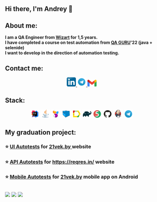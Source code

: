  ## Hi there, I'm Andrey 👋
 
 ## About me:
**I am a QA Engineer from <a target="_blank" href="https://wizart.ai/">Wizart</a> for 1,5 years.** <br>
**I have completed a course on test automation from <a target="_blank" href="https://qa.guru/"> QA GURU</a>'22 (java + selenide)**<br>
**I want to develop in the direction of automation testing.**
  
  ## Contact me:
<div id="badges" align="center">
  <a href="https://www.linkedin.com/in/qa-andrei-gordey/">
    <img width="6%" src="image/logo/Linkedin.svg.png" alt="LinkedIn Badge"/>
  </a>
  <a href="https://t.me/Gordey_Andrei">
    <img width="6%" src="image/logo/Telegram.svg" alt="Telegram Badge"/>
  </a>
   <a href="mailto:gordey.andrej@gmail.com">
    <img width="6%" src="image/logo/Gmail.svg" alt="Gmail Badge"/>
  </a>
</div>
  
  
  
 ## Stack:
 <p align="center">
<img width="6%" title="Idea" src="image/logo/Idea.svg">
<img width="6%" title="Java" src="image/logo/Java.svg">
<img width="6%" title="Selenide" src="image/logo/Selenide.svg">
<img width="6%" title="Selenoid" src="image/logo/Selenoid.svg">
<img width="6%" title="Allure Report" src="image/logo/Allure.svg">
<img width="6%" title="Gradle" src="image/logo/Gradle.svg">
<img width="6%" title="JUnit5" src="image/logo/Junit5.svg">
<img width="6%" title="GitHub" src="image/logo/GitHub.svg">
<img width="6%" title="Jenkins" src="image/logo/Jenkins.svg">
<img width="6%" title="Telegram" src="image/logo/Telegram.svg">
</p>


  ## My graduation project:
### :star: <a target="_blank" href="https://github.com/AGordey/Diplom_UI_Test_Part_1">UI Autotests</a> for <a target="_blank" href="https://www.21vek.by/"> 21vek.by </a> website

### :star: <a target="_blank" href="https://github.com/AGordey/Diplom_API_Test_Part_2">API Autotests</a> for <a target="_blank" href="https://reqres.in/">https://reqres.in/ </a> website

### :star: <a target="_blank" href="https://github.com/AGordey/Diplom_Mobile_Test_Part_3">Mobile Autotests</a> for <a target="_blank" href="https://play.google.com/store/apps/details?id=com.twentyonevek&hl=ru"> 21vek.by</a> mobile app on Android







![](http://github-profile-summary-cards.vercel.app/api/cards/stats?username=AGordey)
![](http://github-profile-summary-cards.vercel.app/api/cards/repos-per-language?username=AGordey) 
![](https://github-profile-summary-cards.vercel.app/api/cards/profile-details?username=AGordey)
---
